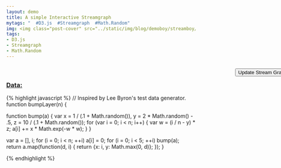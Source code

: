 ```yaml
---
layout: demo
title: A simple Interactive Streamgraph
mytags: "  #D3.js  #Streamgraph  #Math.Random"
img: <img class="post-cover" src="../static/img/blog/demoboy/streamboy/stream.png"  border="5" alt="Responsive image">
tags:
- D3.js
- Streamgraph
- Math.Random
---
```

<style>
 button {
  position: relative;
  left: 610px;
  top: 10px;
}

</style>

<script src="//d3js.org/d3.v3.min.js"></script>
<div id="Stream">
  <button onclick="transition()">Update Stream Graph</button>
</div>
<script>

var n = 20, // number of layers
    m = 200, // number of samples per layer
    stack = d3.layout.stack().offset("wiggle"),
    layers0 = stack(d3.range(n).map(function() { return bumpLayer(m); })),
    layers1 = stack(d3.range(n).map(function() { return bumpLayer(m); }));

var width = 800,
    height = 450;

var x = d3.scale.linear()
    .domain([0, m - 1])
    .range([0, width]);

var y = d3.scale.linear()
    .domain([0, d3.max(layers0.concat(layers1), function(layer) { return d3.max(layer, function(d) { return d.y0 + d.y; }); })])
    .range([height, 0]);

var color = d3.scale.linear()
    .range(["Green", "White"]);

  // var  color = d3.scale.category20();

var area = d3.svg.area()
    .x(function(d) { return x(d.x); })
    .y0(function(d) { return y(d.y0); })
    .y1(function(d) { return y(d.y0 + d.y); });

var svg = d3.select("#Stream").append("svg")
    .attr("width", width)
    .attr("height", height);

svg.selectAll("path")
    .data(layers0)
  .enter().append("path")
    .attr("d", area)
    .style("fill", function() { return color(Math.random()); });

function transition() {
  d3.selectAll("path")
      .data(function() {
        var d = layers1;
        layers1 = layers0;
        return layers0 = d;
      })
    .transition()
      .duration(2500)
      .attr("d", area);
}

// Inspired by Lee Byron's test data generator.
function bumpLayer(n) {

  function bump(a) {
    var x = 1 / (.1 + Math.random()),
        y = 2 * Math.random() - .5,
        z = 10 / (.1 + Math.random());
    for (var i = 0; i < n; i++) {
      var w = (i / n - y) * z;
      a[i] += x * Math.exp(-w * w);
    }
  }

  var a = [], i;
  for (i = 0; i < n; ++i) a[i] = 0;
  for (i = 0; i < 5; ++i) bump(a);
  return a.map(function(d, i) { return {x: i, y: Math.max(0, d)}; });
}

</script>


<div class="divider"> 

<!-- https://bl.ocks.org/mbostock/4060954 -->
</div>


### [Data:]()

{% highlight javascript %}
// Inspired by Lee Byron's test data generator.
function bumpLayer(n) {

  function bump(a) {
    var x = 1 / (.1 + Math.random()),
        y = 2 * Math.random() - .5,
        z = 10 / (.1 + Math.random());
    for (var i = 0; i < n; i++) {
      var w = (i / n - y) * z;
      a[i] += x * Math.exp(-w * w);
    }
  }

  var a = [], i;
  for (i = 0; i < n; ++i) a[i] = 0;
  for (i = 0; i < 5; ++i) bump(a);
  return a.map(function(d, i) { return {x: i, y: Math.max(0, d)}; });
}

{% endhighlight %}

